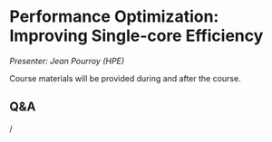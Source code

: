 # Performance Optimization: Improving Single-core Efficiency

*Presenter: Jean Pourroy (HPE)*

Course materials will be provided during and after the course.

<!--
Temporary location of materials (for the lifetime of the training project):

-   Slides: `/project/project_465001098/Slides/HPE/13_cpu_performance_optimization.pdf`
-->

<!--
Archived materials on LUMI:

-   Slides: `/appl/local/training/4day-20240423/files/LUMI-4day-20231003-4_02_Performance_Optimization_Improving_Single_Core.pdf`

-   Recording: `/appl/local/training/4day-20240423/recordings/4_02_Performance_Optimization_Improving_Single_Core.mp4`

These materials can only be distributed to actual users of LUMI (active user account).
-->

## Q&A

/
